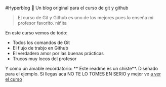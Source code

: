 #Hyperblog 💚
Un blog original para el curso de git y github
>El curso de Git y Github es uno de los mejores pues lo enseña mi profesor favorito.
>niñita

En este curso vemos de todo:
* Todos los comandos de Git
* El flujo de trabjo en Github
* El verdadero amor por las buenas prácticas
* Trucos muy locos del profesor

Y como un amable recordatorio: ** Este readme es un chiste**. Diseñado para el ejemplo. Si llegas acá NO TE LO TOMES EN SERIO y mejor ve [a ver el curso](https://platzi.com/cursos/git-github/ "a ver el curso")